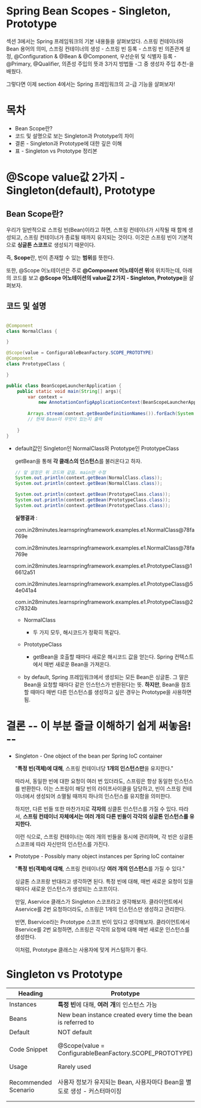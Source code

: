 # Spring Bean Scopes - Singleton, Prototype

섹션 3에서는 Spring 프레임워크의 기본 내용들을 살펴보았다. 스프링 컨테이너와 Bean 용어의 의미, 스프링 컨테이너의 생성 - 스프링 빈 등록 - 스프링 빈 의존관계 설정, @Configuration & @Bean & @Component, 우선순위 및 식별자 등록 - @Primary, @Qualifier, 의존성 주입의 뜻과 3가지 방법들 -그 중 생성자 주입 추천-을 배웠다.

그렇다면 이제 section 4에서는 Spring 프레임워크의 고-급 기능을 살펴보자!

# 목차

- Bean Scope란?
- 코드 및 설명으로 보는 Singleton과 Prototype의 차이
- 결론 - Singleton과 Prototype에 대한 깊은 이해
- 표 - Singleton vs Prototype 정리본

# @Scope value값 2가지 - Singleton(default), Prototype

## Bean Scope란?
우리가 일반적으로 스프링 빈(Bean)이라고 하면, 스프링 컨테이너가 시작될 때 함께 생성되고, 스프링 컨테이너가 종료될 때까지 유지되는 것이다. 이것은 스프링 빈이 기본적으로 **싱글톤 스코프**로 생성되기 때문이다.

즉, **Scope**란, 빈이 존재할 수 있는 **범위**를 뜻한다. 

또한, @Scope 어노테이션은 주로 **@Component 어노테이션 위**에 위치하는데, 아래의 코드를 보고 **@Scope 어노테이션의 value값 2가지 - Singleton, Prototype**을 살펴보자.

## 코드 및 설명
```java

@Component
class NormalClass {

}

@Scope(value = ConfigurableBeanFactory.SCOPE_PROTOTYPE)
@Component
class PrototypeClass {

}

public class BeanScopeLauncherApplication {
    public static void main(String[] args){
        var context =
            new AnnotationConfigApplicationContext(BeanScopeLauncherApplication.class);
        
        Arrays.stream(context.getBeanDefinitionNames()).forEach(System.out::println);
        // 현재 Bean이 무엇이 있는지 출력
        
    }
}
```

- default값인 Singleton인 NormalClass와 Prototype인 PrototypeClass

    getBean을 통해 **각 클래스의 인스턴스**를 불러온다고 하자.
    ```java
    // 앞 설정은 위 코드와 같음. main만 수정
    System.out.println(context.getBean(NormalClass.class));
    System.out.println(context.getBean(NormalClass.class));

    System.out.println(context.getBean(PrototypeClass.class));
    System.out.println(context.getBean(PrototypeClass.class));
    System.out.println(context.getBean(PrototypeClass.class));
    ```

    **실행결과** :

    com.in28minutes.learnspringframework.examples.e1.NormalClass@78fa769e

    com.in28minutes.learnspringframework.examples.e1.NormalClass@78fa769e

    com.in28minutes.learnspringframework.examples.e1.PrototypeClass@16612a51

    com.in28minutes.learnspringframework.examples.e1.PrototypeClass@54e041a4

    com.in28minutes.learnspringframework.examples.e1.PrototypeClass@2c78324b
    - NormalClass
        - 두 가지 모두, 해시코드가 정확히 똑같다.

    - PrototypeClass
        - getBean을 호출할 때마다 새로운 해시코드 값을 얻는다. Spring 컨텍스트에서 매번 새로운 Bean을 가져온다.

    - by default, Spring 프레임워크에서 생성되는 모든 Bean은 싱글톤. 그 말은 Bean을 요청할 때마다 같은 인스턴스가 반환된다는 뜻.
    **하지만**, Bean을 참조할 때마다 매번 다른 인스턴스를 생성하고 싶은 경우는 Prototype을 사용하면 됨.

# 결론 -- 이 부분 줄글 이해하기 쉽게 써놓음! -- 

- Singleton - One object of the bean per Spring IoC container

    "**특정 빈(객체)에 대해**, 스프링 컨테이너당 **1개의 인스턴스만**을 유지한다." 
    
    따라서, 동일한 빈에 대한 요청이 여러 번 있더라도, 스프링은 항상 동일한 인스턴스를 반환한다. 이는 스프링이 해당 빈의 라이프사이클을 담당하고, 빈이 스프링 컨테이너에서 생성되어 소멸될 때까지 하나의 인스턴스를 유지함을 의미한다.

    하지만, 다른 빈들 또한 마찬가지로 **각자의** 싱클톤 인스턴스를 가질 수 있다. 따라서, **스프링 컨테이너 자체에서는 여러 개의 다른 빈들이 각각의 싱글톤 인스턴스를 유지한다.**

    이런 식으로, 스프링 컨테이너는 여러 개의 빈들을 동시에 관리하며, 각 빈은 싱글톤 스코프에 따라 자신만의 인스턴스를 가진다.

- Prototype - Possibly many object instances per Spring IoC container

    "**특정 빈(객체)에 대해**, 스프링 컨테이너당 **여러 개의 인스턴스**를 가질 수 있다."

    싱글톤 스코프랑 반대라고 생각하면 된다. 특정 빈에 대해, 매번 새로운 요청이 있을 때마다 새로운 인스턴스가 생성되는 스코프이다.

    만일, Aservice 클래스가 Singleton 스코프라고 생각해보자. 클라이언트에서 Aservice를 2번 요청하더라도, 스프링은 1개의 인스턴스만 생성하고 관리한다.

    반면, Bservice라는 Prototype 스코프 빈이 있다고 생각해보자.
    클라이언트에서 Bservice를 2번 요청하면, 스프링은 각각의 요청에 대해 매번 새로운 인스턴스를 생성한다.

    이처럼, Prototype 클래스는 사용자에 맞게 커스텀하기 좋다.

# Singleton vs Prototype

| Heading | Prototype | Singleton |
|------|---|---|
| Instances | **특정 빈**에 대해, **여러 개**의 인스턴스 가능 | **특정 빈**에 대해 **1개의 인스턴스**만 가능 |
| Beans | New bean instance created every time the bean is referred to | same bean instance reused |
| Default | NOT default | Default |
| Code Snippet | @Scope(value = ConfigurableBeanFactory.SCOPE_PROTOTYPE) | @Scope(value = ConfigurableBeanFactory.SCOPE_SINGLETON) or Default |
| Usage | Rarely used | Very frequently used |
| Recommended Scenario | 사용자 정보가 유지되는 Bean, 사용자마다 Bean을 별도로 생성 - 커스터마이징 | 사용자 정보가 없거나, 일반적이어서 인스턴스 한 개만 만들어서 어플리케이션 전체에서 사용하는 것 - 일반화 |